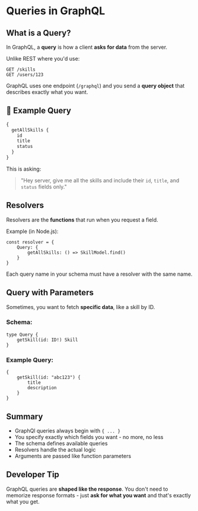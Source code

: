 # Queries in GraphQL

## What is a Query?

In GraphQL, a **query** is how a client **asks for data** from the server.

Unlike REST where you'd use:

```
GET /skills
GET /users/123
```

GraphQL uses one endpoint (`/graphql`) and you send a **query object** that describes exactly what you want.

## 📘 Example Query

```graphql
{
  getAllSkills {
    id
    title
    status
  }
}
```

This is asking:

> "Hey server, give me all the skills and include their `id`, `title`, and `status` fields only."

## Resolvers

Resolvers are the **functions** that run when you request a field.

Example (in Node.js):

```
const resolver = {
    Query: {
        getAllSkills: () => SkillModel.find()
    }
}
```

Each query name in your schema must have a resolver with the same name.

## Query with Parameters

Sometimes, you want to fetch **specific data**, like a skill by ID.

### Schema:

```
type Query {
    getSkill(id: ID!) Skill
}
```

### Example Query:

```
{
    getSkill(id: "abc123") {
        title
        description
    }
}
```

## Summary

- GraphQl queries always begin with `{ ... }`
- You specify exactly which fields you want - no more, no less
- The schema defines available queries
- Resolvers handle the actual logic
- Arguments are passed like function parameters

## Developer Tip

GraphQL queries are **shaped like the response**. You don't need to memorize response formats - just **ask for what you want** and that's exactly what you get.
